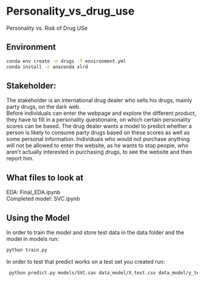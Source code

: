 # Personality_vs_drug_use
Personality vs. Risk of Drug USe


## Environment
```bash
conda env create -n drugs -f environment.yml  
conda install -c anaconda xlrd  
```


## Stakeholder:
The stakeholder is an international drug dealer who sells his drugs, mainly party drugs, on the dark web.  
Before individuals can enter the webpage and explore the different product, they have to fill in a personality questionaire, on which certain personality scores can be based. The drug dealer wants a model to predict whether a person is likely to consume party drugs based on these scores as well as some personal information. Individuals who would not purchase anything will not be allowed to enter the website, as he wants to stop people, who aren't actually interested in purchasing drugs, to see the website and then report him.


## What files to look at
EDA: Final_EDA.ipynb  
Completed model: SVC.ipynb


## Using the Model
In order to train the model and store test data in the data folder and the model in models run:

```bash
python train.py  
```

In order to test that predict works on a test set you created run:

```bash
 python predict.py models/SVC.sav data_model/X_test.csv data_model/y_test.csv
```
